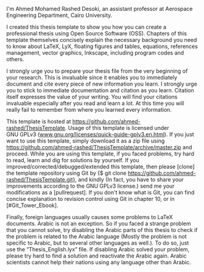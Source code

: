 I'm Ahmed Mohamed Rashed Desoki, an assistant professor at Aerospace Engineering Department, Cairo University.

I created this thesis template to show you how you can create a professional thesis using Open Source Software (OSS). Chapters of this template themselves concisely explain the necessary background you need to know about LaTeX, LyX, floating figures and tables, equations, references management, vector graphics, Inkscape, including program codes and others.

I strongly urge you to prepare your thesis file from the very beginning of your research. This is invaluable since it enables you to immediately document and cite every piece of new information you learn. I strongly urge you to stick to immediate documentation and citation as you learn. Citation itself expresses the value of your writing. You will find your citations invaluable especially after you read and learn a lot. At this time you will really fail to remember  from where you learned every information.

This template is hosted at https://github.com/ahmed-rashed/ThesisTemplate. Usage of this template is licensed under GNU GPLv3 (www.gnu.org/licenses/quick-guide-gplv3.en.html). If you just want to use this template, simply download it as a zip file using https://github.com/ahmed-rashed/ThesisTemplate/archive/master.zip and proceed. While you are using this template, if you faced problems, try hard to read, learn and dig for solutions by yourself. If you improved/corrected/debugged/extended this template, then please [clone] the template repository using Git by {$ git clone https://github.com/ahmed-rashed/ThesisTemplate.git}, and kindly (In fact, you have to share your improvements according to the GNU GPLv3 license.) send me your modifications as a [pullrequest]. If you don't know what is Git, you can find concise explanation to revision control using Git in chapter 10, or in [#Git_Tower_Ebook].

Finally, foreign languages usually causes some problems to LaTeX documents. Arabic is not an exception. So if you faced a strange problem that you cannot solve, try disabling the Arabic parts of this thesis to check if the problem is related to the Arabic language (Mostly the problem is not specific to Arabic, but to several other languages as well.). To do so, just use the “Thesis_English.lyx” file. If disabling Arabic solved your problem, please try hard to find a solution and reactivate the Arabic again. Arabic scientists cannot help their nations using any language other than Arabic.